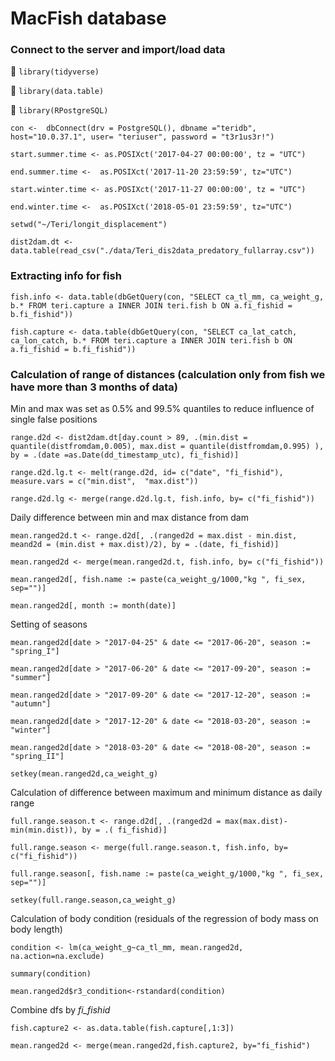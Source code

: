 
# MacFish database

### Connect to the server and import/load data

📗 `library(tidyverse)`     

📗 `library(data.table)`  
   
📗 `library(RPostgreSQL)`
   
```
con <-  dbConnect(drv = PostgreSQL(), dbname ="teridb", host="10.0.37.1", user= "teriuser", password = "t3r1us3r!")

start.summer.time <- as.POSIXct('2017-04-27 00:00:00', tz = "UTC")

end.summer.time <-  as.POSIXct('2017-11-20 23:59:59', tz="UTC")

start.winter.time <- as.POSIXct('2017-11-27 00:00:00', tz = "UTC")

end.winter.time <-  as.POSIXct('2018-05-01 23:59:59', tz="UTC")

setwd("~/Teri/longit_displacement")

dist2dam.dt <- data.table(read_csv("./data/Teri_dis2data_predatory_fullarray.csv"))
```

### Extracting info for fish

```
fish.info <- data.table(dbGetQuery(con, "SELECT ca_tl_mm, ca_weight_g, b.* FROM teri.capture a INNER JOIN teri.fish b ON a.fi_fishid = b.fi_fishid"))

fish.capture <- data.table(dbGetQuery(con, "SELECT ca_lat_catch, ca_lon_catch, b.* FROM teri.capture a INNER JOIN teri.fish b ON a.fi_fishid = b.fi_fishid"))
```

### Calculation of range of distances (calculation only from fish we have more than 3 months of data)

Min and max was set as 0.5% and 99.5% quantiles to reduce influence of single false positions

```
range.d2d <- dist2dam.dt[day.count > 89, .(min.dist = quantile(distfromdam,0.005), max.dist = quantile(distfromdam,0.995) ), by = .(date =as.Date(dd_timestamp_utc), fi_fishid)]

range.d2d.lg.t <- melt(range.d2d, id= c("date", "fi_fishid"), measure.vars = c("min.dist",  "max.dist"))

range.d2d.lg <- merge(range.d2d.lg.t, fish.info, by= c("fi_fishid"))
```

Daily difference between min and max distance from dam 

```
mean.ranged2d.t <- range.d2d[, .(ranged2d = max.dist - min.dist, meand2d = (min.dist + max.dist)/2), by = .(date, fi_fishid)]

mean.ranged2d <- merge(mean.ranged2d.t, fish.info, by= c("fi_fishid"))

mean.ranged2d[, fish.name := paste(ca_weight_g/1000,"kg ", fi_sex, sep="")]

mean.ranged2d[, month := month(date)]
```

Setting of seasons

```
mean.ranged2d[date > "2017-04-25" & date <= "2017-06-20", season := "spring_I"]

mean.ranged2d[date > "2017-06-20" & date <= "2017-09-20", season := "summer"]

mean.ranged2d[date > "2017-09-20" & date <= "2017-12-20", season := "autumn"]

mean.ranged2d[date > "2017-12-20" & date <= "2018-03-20", season := "winter"]

mean.ranged2d[date > "2018-03-20" & date <= "2018-08-20", season := "spring_II"]

setkey(mean.ranged2d,ca_weight_g)
```

Calculation of difference between maximum and minimum distance as daily range

```
full.range.season.t <- range.d2d[, .(ranged2d = max(max.dist)-min(min.dist)), by = .( fi_fishid)]

full.range.season <- merge(full.range.season.t, fish.info, by= c("fi_fishid"))

full.range.season[, fish.name := paste(ca_weight_g/1000,"kg ", fi_sex, sep="")]

setkey(full.range.season,ca_weight_g)
```

Calculation of body condition (residuals of the regression of body mass on body length)

```
condition <- lm(ca_weight_g~ca_tl_mm, mean.ranged2d, na.action=na.exclude)

summary(condition)

mean.ranged2d$r3_condition<-rstandard(condition)
```

Combine dfs by _fi_fishid_

```
fish.capture2 <- as.data.table(fish.capture[,1:3])

mean.ranged2d <- merge(mean.ranged2d,fish.capture2, by="fi_fishid")
```


